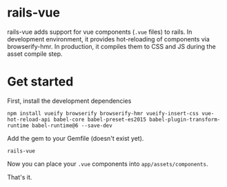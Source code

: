 # rails-vue

rails-vue adds support for vue components (`.vue` files) to rails. In development environment, it provides hot-reloading of components via browserify-hmr. In production, it compiles them to CSS and JS during the asset compile step.

# Get started

First, install the development dependencies

    npm install vueify browserify browserify-hmr vueify-insert-css vue-hot-reload-api babel-core babel-preset-es2015 babel-plugin-transform-runtime babel-runtime@6 --save-dev

Add the gem to your Gemfile (doesn't exist yet).

    rails-vue
    
Now you can place your `.vue` components into `app/assets/components`.

That's it.
